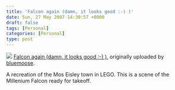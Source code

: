 ```yaml
---
title: 'Falcon again (damn, it looks good :-) )'
date: Sun, 27 May 2007 14:30:57 +0000
draft: false
tags: [Personal]
categories: [Personal]
type: post
---
```


[![](http://farm1.static.flickr.com/227/490069815_3a9497ce00.jpg)](http://www.flickr.com/photos/blue-moose/490069815/ "photo sharing")
[Falcon again (damn, it looks good :-) )](http://www.flickr.com/photos/blue-moose/490069815/), originally uploaded by [bluemoose](http://www.flickr.com/people/blue-moose/).

A recreation of the Mos Eisley town in LEGO. This is a scene of the Millenium Falcon ready for takeoff.